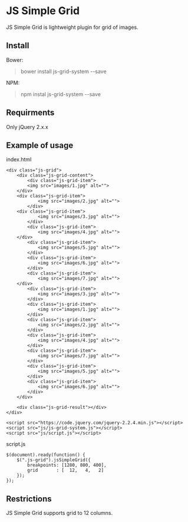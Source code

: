 JS Simple Grid
===================

JS Simple Grid is lightweight plugin for grid of images.


Install
-------------
Bower:
>bower install js-grid-system --save

NPM:
>npm instal js-grid-system --save


Requirments
-------------------

Only jQuery 2.x.x



Example of usage
-------------

index.html
```
<div class="js-grid">
    <div class="js-grid-content">
        <div class="js-grid-item">
	    <img src="images/1.jpg" alt="">
	</div>
	<div class="js-grid-item">
            <img src="images/2.jpg" alt="">
        </div>
	<div class="js-grid-item">
            <img src="images/3.jpg" alt="">
        </div>
    	<div class="js-grid-item">
            <img src="images/4.jpg" alt="">
	</div>
    	<div class="js-grid-item">
            <img src="images/5.jpg" alt="">
        </div>
        <div class="js-grid-item">
            <img src="images/6.jpg" alt="">
        </div>
    	<div class="js-grid-item">
            <img src="images/7.jpg" alt="">
	</div>
    	<div class="js-grid-item">
            <img src="images/3.jpg" alt="">
        </div>
    	<div class="js-grid-item">
            <img src="images/1.jpg" alt="">
        </div>
        <div class="js-grid-item">
            <img src="images/2.jpg" alt="">
        </div>
    	<div class="js-grid-item">
            <img src="images/4.jpg" alt="">
        </div>
    	<div class="js-grid-item">
            <img src="images/7.jpg" alt="">
        </div>
    	<div class="js-grid-item">
            <img src="images/5.jpg" alt="">
        </div>
    	<div class="js-grid-item">
            <img src="images/6.jpg" alt="">
        </div>
    </div>

    <div class="js-grid-result"></div>
</div>

<script src="https://code.jquery.com/jquery-2.2.4.min.js"></script>
<script src="js/js-grid-system.js"></script>
<script src="js/script.js"></script>

```

script.js
```
$(document).ready(function() {
    $(".js-grid").jsSimpleGrid({
        breakpoints: [1280, 800, 400],
        grid       : [  12,   4,   2]
    });
});
```

Restrictions
-------------
JS Simple Grid supports grid to 12 columns.

